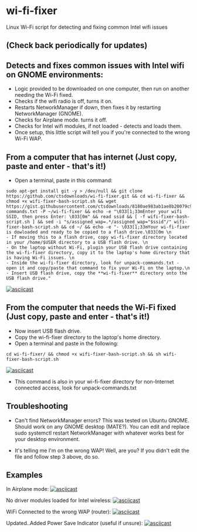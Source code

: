 # wi-fi-fixer
Linux Wi-Fi script for detecting and fixing common Intel wifi issues

## (Check back periodically for updates) 


## Detects and fixes common issues with Intel wifi on GNOME environments:

- Logic provided to be downloaded on one computer, then run on another needing the Wi-Fi fixed.
- Checks if the wifi radio is off, turns it on.
- Restarts NetworkManager if down, then fixes it by restarting NetworkManager (GNOME).
- Checks for Airplane mode. turns it off.
- Checks for Intel wifi modules, if not loaded - detects and loads them.
- Once setup, this little script will tell you if you're connected to the wrong Wi-Fi WAP.



## From a computer that has internet (Just copy, paste and enter - that's it!)

- Open a terminal, paste in this command:

```console
sudo apt-get install git -y > /dev/null && git clone https://github.com/ctsdownloads/wi-fi-fixer.git && cd wi-fi-fixer && chmod +x wifi-fixer-bash-script.sh && wget https://gist.githubusercontent.com/ctsdownloads/8180ae983ab1ae8b20079c9843dc0589/raw/54d7867122eda58b265a53fc98c1f202111ddb33/unpack-commands.txt -P ~/wi-fi-fixer && echo -e "\033[1;33mEnter your wifi SSID, then press Enter: \033[0m" && read ssid && [ -f wifi-fixer-bash-script.sh ] && sed -i "s/assigned_wap=.*/assigned_wap="$ssid"/" wifi-fixer-bash-script.sh && cd ~/ && echo -e "- \033[1;33mYour wi-fi-fixer is dowloaded and ready to be copied to a flash drive.\033[0m \n
- If moving this to a flash drive, copy wi-fi-fixer directory located in your /home/$USER directory to a USB flash drive. \n
- On the laptop without Wi-Fi, plugin your USB flash drive containing the wi-fi-fixer directory, copy it to the laptop's home directory that is having Wi-Fi issues. \n
- Inside the wi-fi-fixer directory, look for unpack-commands.txt - open it and copy/paste that command to fix your Wi-Fi on the laptop.\n
- Insert USB flash drive, copy the **wi-fi-fixer** directory onto the USB flash drive."
```
[![asciicast](https://asciinema.org/a/558719.svg)](https://asciinema.org/a/558719)


## From the computer that needs the Wi-Fi fixed (Just copy, paste and enter - that's it!)

- Now insert USB flash drive.
- Copy the wi-fi-fixer directory to the laptop's home directory.
- Open a terminal and paste in the following:

```console
cd wi-fi-fixer/ && chmod +x wifi-fixer-bash-script.sh && sh wifi-fixer-bash-script.sh
```
[![asciicast](https://asciinema.org/a/558720.svg)](https://asciinema.org/a/558720)

- This command is also in your wi-fi-fixer directory for non-Internet connected access, look for unpack-commands.txt

## Troubleshooting

- Can't find NetworkManager errors? This was tested on Ubuntu GNOME. Should work on any GNOME desktop (MATE?). You can edit and replace sudo systemctl restart NetworkManager with whatever works best for your desktop environment.

- It's telling me I'm on the wrong WAP! Well, are you? If you didn't edit the file and follow step 3 above, do so.





## Examples

In Airplane mode:
[![asciicast](https://asciinema.org/a/557456.svg)](https://asciinema.org/a/557456)

No driver modules loaded for Intel wireless:
[![asciicast](https://asciinema.org/a/557452.svg)](https://asciinema.org/a/557452)

WiFi Connected to the wrong WAP (router):
[![asciicast](https://asciinema.org/a/557458.svg)](https://asciinema.org/a/557458)

Updated..Added Power Save Indicator (useful if unsure):
[![asciicast](https://asciinema.org/a/557462.svg)](https://asciinema.org/a/557462)

